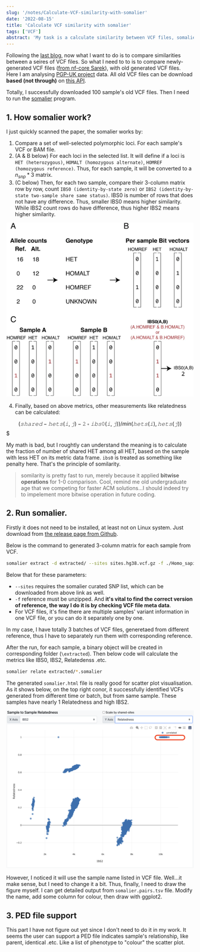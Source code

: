 ```yaml
---
slug: '/notes/Calculate-VCF-similarity-with-somalier'
date: '2022-08-15'
title: 'Calculate VCF similarity with somalier'
tags: ['VCF']
abstract: 'My task is a calculate similarity between VCF files, somalier successfully done this task. Here are some code I may use in the future.'
---
```


Following the [last blog](https://yuantian1991.github.io/notes/Liftover-VCF-from-hg37-to-hg38-with-Picard), now what I want to do is to compare similarities between a seires of VCF files. So what I need to to is to compare newly-generated VCF files ([from nf-core Sarek](https://yuantian1991.github.io/notes/Nextflow:-nf-core-sarek)), with old generated VCF files. Here I am analysing [PGP-UK project](https://www.personalgenomes.org.uk/) data. All old VCF files can be download **based (not through)** on [this API](https://www.personalgenomes.org.uk/api/v1.3/all_variant).

Totally, I successfully downloaded 100 sample's old VCF files. Then I need to run the [somalier](https://github.com/brentp/somalier) program.

## 1. How somalier work?

I just quickly scanned the paper, the somalier works by: 
1. Compare a set of well-selected polymorphic loci. For each sample's VCF or BAM file.
2. (A & B below) For each loci in the selected list. It will define if a loci is `HET (heterozygous)`, `HOMALT (homozygous alternate)`, `HOMREF (homozygous reference)`. Thus, for each sample, it will be converted to a $n_{snp} * 3$ matrix.
3. (C below) Then, for each two sample, compare their 3-column matrix row by row, count `IBS0 (identity-by-state zero)` or `IBS2 (identity-by-state two-sample share same status)`. IBS0 is number of rows that does not have any difference. Thus, smaller IBS0 means higher similarity. While IBS2 count rows do have difference, thus higher IBS2 means higher similarity.

![somalier principle](./somalier_principle.png)

4. Finally, based on above metrics, other measurements like relatedness can be calculated:

$$
(𝚜𝚑𝚊𝚛𝚎𝚍-𝚑𝚎𝚝𝚜(𝚒,𝚓)-𝟸∗𝚒𝚋𝚜𝟶(𝚒,𝚓)) / min(𝚑𝚎𝚝𝚜(𝚒),𝚑𝚎𝚝𝚜(𝚓))
$$$

My math is bad, but I roughtly can understand the meaning is to calculate the fraction of number of shared HET among all HET, based on the sample with less HET on its metric data frame. `ibs0` is treated as something like penalty here. That's the principle of somilarity.

> somilarity is pretty fast to run, merely because it applied **bitwise operations** for 1-0 comparison. Cool, remind me old undergraduate age that we competing for faster ACM solutions...I should indeed try to impelement more bitwise operation in future coding.

## 2. Run somalier.

Firstly it does not need to be installed, at least not on Linux system. Just download from [the release page from Github](https://github.com/brentp/somalier/releases).

Below is the command to generated 3-column matrix for each sample from VCF.

```bash
somalier extract -d extracted/ --sites sites.hg38.vcf.gz -f ./Homo_sapiens_assembly38.fasta your_vcf_file.vcf.gz
```
Below that for these parameters:
* `--sites` requires the somalier curated SNP list, which can be downloaded from above link as well.
* `-f` reference must be unzipped. And **it's vital to find the correct version of reference, the way I do it is by checking VCF file meta data**.
* For VCF files, it's fine there are multiple samples' variant information in one VCF file, or you can do it separately one by one.

In my case, I have totally 3 batches of VCF files, generetaed from different reference, thus I have to separately run them with corresponding reference.

After the run, for each sample, a binary object will be created in corresponding folder (`\extracted`). Then below code will calculate the metrics like IBS0, IBS2, Relatedenss .etc.

```bash
somalier relate extracted/*.somalier
```

The generated `somalier.html` file is really good for scatter plot visualisation. As it shows below, on the top right conor, it successfully identified VCFs generated from different time or batch, but from same sample. These samples have nearly 1 Relatedness and high IBS2.

![somalier figure](./myResult.png)

However, I noticed it will use the sample name listed in VCF file. Well...it make sense, but I need to change it a bit. Thus, finally, I need to draw the figure myself. I can get detailed output from `somalier.pairs.tsv` file. Modify the name, add some column for colour, then draw with ggplot2.

## 3. PED file support

This part I have not figure out yet since I don't need to do it in my work. It seems the user can support a PED file indicates sample's relationship, like parent, identical .etc. Like a list of phenotype to "colour" the scatter plot.